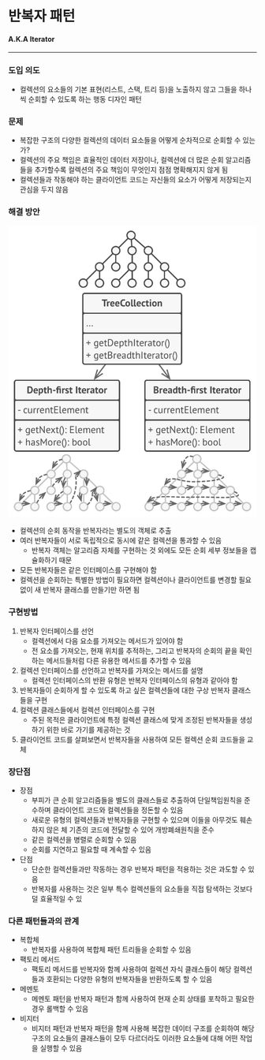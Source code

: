 # 반복자 패턴
#### A.K.A Iterator

---
### 도입 의도
- 컬렉션의 요소들의 기본 표현(리스트, 스택, 트리 등)을 노출하지 않고 그들을 하나씩 순회할 수 있도록 하는 행동 디자인 패턴

### 문제
- 복잡한 구조의 다양한 컬렉션의 데이터 요소들을 어떻게 순차적으로 순회할 수 있는가?
- 컬렉션의 주요 책임은 효율적인 데이터 저장이나, 컬렉션에 더 많은 순회 알고리즘들을 추가할수록 컬렉션의 주요 책임이 무엇인지 점점 명확해지지 않게 됨
- 컬렉션들과 작동해야 하는 클라이언트 코드는 자신들의 요소가 어떻게 저장되는지 관심을 두지 않음

### 해결 방안
![반복자 객체의 도입](iterator.png)
- 컬렉션의 순회 동작을 반복자라는 별도의 객체로 추출
- 여러 반복자들이 서로 독립적으로 동시에 같은 컬렉션을 통과할 수 있음
  - 반복자 객체는 알고리즘 자체를 구현하는 것 외에도 모든 순회 세부 정보들을 캡슐화하기 때문
- 모든 반복자들은 같은 인터페이스를 구현해야 함
- 컬렉션을 순회하는 특별한 방법이 필요하면 컬렉션이나 클라이언트를 변경할 필요 없이 새 반복자 클래스를 만들기만 하면 됨

### 구현방법
1. 반복자 인터페이스를 선언
    - 컬렉션에서 다음 요소를 가져오는 메서드가 있어야 함
    - 전 요소를 가져오는, 현재 위치를 추적하는, 그리고 반복자의 순회의 끝을 확인하는 메서드들처럼 다른 유용한 메서드를 추가할 수 있음
2. 컬렉션 인터페이스를 선언하고 반복자를 가져오는 메서드를 설명
    - 컬렉션 인터페이스의 반환 유형은 반복자 인터페이스의 유형과 같아야 함
3. 반복자들이 순회하게 할 수 있도록 하고 싶은 컬렉션들에 대한 구상 반복자 클래스들을 구현
4. 컬렉션 클래스들에서 컬렉션 인터페이스를 구현
    - 주된 목적은 클라이언트에 특정 컬렉션 클래스에 맞게 조정된 반복자들을 생성하기 위한 바로 가기를 제공하는 것
5. 클라이언트 코드를 살펴보면서 반복자들을 사용하여 모든 컬렉션 순회 코드들을 교체

### 장단점
- 장점
  - 부피가 큰 순회 알고리즘들을 별도의 클래스들로 추출하여 단일책임원칙을 준수하며 클라이언트 코드와 컬렉션들을 정돈할 수 있음
  - 새로운 유형의 컬렉션들과 반복자들을 구현할 수 있으며 이들을 아무것도 훼손하지 않은 체 기존의 코드에 전달할 수 있어 개방폐쇄원칙을 준수
  - 같은 컬렉션을 병렬로 순회할 수 있음
  - 순회를 지연하고 필요할 때 계속할 수 있음
- 단점
  - 단순한 컬렉션들과만 작동하는 경우 반복자 패턴을 적용하는 것은 과도할 수 있음
  - 반복자를 사용하는 것은 일부 특수 컬렉션들의 요소들을 직접 탐색하는 것보다 덜 효율적일 수 있

### 다른 패턴들과의 관계
- 복합체
  - 반복자를 사용하여 복합체 패턴 트리들을 순회할 수 있음
- 팩토리 메서드
  - 팩토리 메서드를 반복자와 함께 사용하여 컬렉션 자식 클래스들이 해당 컬렉션들과 호환되는 다양한 유형의 반복자들을 반환하도록 할 수 있음
- 메멘토
  - 메멘토 패턴을 반복자 패턴과 함께 사용하여 현재 순회 상태를 포착하고 필요한 경우 롤백할 수 있음
- 비지터
  - 비지터 패턴과 반복자 패턴을 함께 사용해 복잡한 데이터 구조를 순회하여 해당 구조의 요소들의 클래스들이 모두 다르더라도 이러한 요소들에 대해 어떤 작업을 실행할 수 있음